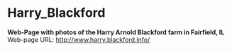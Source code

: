 # Harry_Blackford
**Web-Page with photos of the Harry Arnold Blackford farm in Fairfield, IL**
Web-page URL: http://www.harry.blackford.info/
